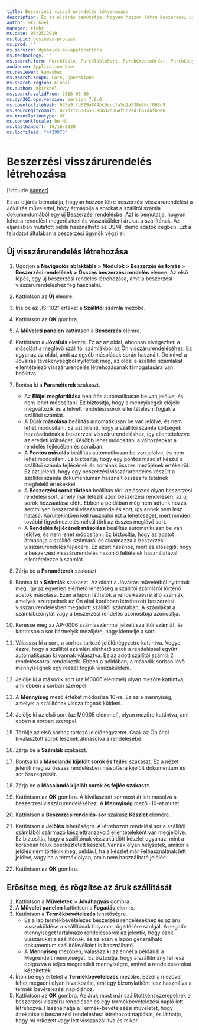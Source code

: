 ```yaml
---
title: Beszerzési visszárurendelés létrehozása
description: Ez az eljárás bemutatja, hogyan hozzon létre beszerzési visszárurendelést a Jóváírás művelettel, hogy átmásolja a sorokat a szállítói számla dokumentumából egy új Beszerzési rendelésbe.
author: mkirknel
manager: tfehr
ms.date: 06/25/2019
ms.topic: business-process
ms.prod: ''
ms.service: dynamics-ax-applications
ms.technology: ''
ms.search.form: PurchTable, PurchTablePart, PurchCreateOrder, PurchCopying, InventMarking, PurchEditLines
audience: Application User
ms.reviewer: kamaybac
ms.search.scope: Core, Operations
ms.search.region: Global
ms.author: mkirknel
ms.search.validFrom: 2016-06-30
ms.dyn365.ops.version: Version 7.0.0
ms.openlocfilehash: 635e9ffb629a844bc5cccfa5d2a538ef0cf098d9
ms.sourcegitcommit: 827d77c638555396b32d36af5d22d1b61dafb0e8
ms.translationtype: HT
ms.contentlocale: hu-HU
ms.lasthandoff: 10/16/2020
ms.locfileid: "4429870"
---
```

# <a name="create-a-purchase-return-order"></a>Beszerzési visszárurendelés létrehozása

[!include [banner](../../includes/banner.md)]

Ez az eljárás bemutatja, hogyan hozzon létre beszerzési visszárurendelést a Jóváírás művelettel, hogy átmásolja a sorokat a szállítói számla dokumentumából egy új Beszerzési rendelésbe. Azt is bemutatja, hogyan lehet a rendelést megerősíteni és visszaküldeni árukat a szállítónak. Az eljárásban mutatott példa használható az USMF demo adatok cégben. Ezt a feladatot általában a beszerzési ügynök végzi el.

## <a name="create-a-new-purchase-return-order"></a>Új visszárurendelés létrehozása
1. Ugorjon a **Navigációs ablaktábla > Modulok > Beszerzés és forrás > Beszerzési rendelések > Összes beszerzési rendelés** elemre. Az első lépés, egy új beszerzési rendelés létrehozása, amit a beszerzési visszárurendeléshez fog használni.  
2. Kattintson az **Új** elemre.
3. Írja be az „IS-102” értéket a **Szállítói számla** mezőbe.
4. Kattintson az **OK** gombra.
5. A **Műveleti panelen** kattintson a **Beszerzés** elemre.
6. Kattintson a **Jóváírás** elemre. Ez az az oldal, ahonnan elvégezheti a másolást a meglévő szállítói számlákból az Ön visszárurendeléséhez. Ez ugyanaz az oldal, amit az egyéb másolások során használt. De mivel a Jóváírás tevékenységből nyitottuk meg, az oldal a szállítói számlákat ellentételező visszárurendelés létrehozásának támogatására van beállítva.  
7. Bontsa ki a **Paraméterek** szakaszt.
    - Az **Előjel megfordítása** beállítás automatikusan be van jelölve, és nem lehet módosítani. Ez biztosítja, hogy a mennyiségek előjele megváltozik és a felvett rendelési sorok ellentételezni fogják a szállítói számlát.  
    - A **Díjak másolása** beállítás automatikusan be van jelölve, és nem lehet módosítani. Ez azt jelenti, hogy a szállítói számla költségek hozzáadódnak a beszerzési visszárurendeléshez, így ellentételezve az eredeti költséget. Később lehet módosítani a változásokat a rendelés fejlécében és soraiban.  
    - A **Pontos másolás** beállítás automatikusan be van jelölve, és nem lehet módosítani. Ez biztosítja, hogy egy pontos másolat készül a szállítói számla fejlécének és sorainak összes mezőjének értékeiről. Ez azt jelenti, hogy egy beszerzési visszárurendelés készült a szállítói számla dokumentumán használt összes feltételnek megfelelő értékekkel. 
    - A **Beszerzési sorok törlése** beállítás törli az összes olyan beszerzési rendelési sort, amely már létezik azon beszerzési rendelésen, az új sorok hozzáadása előtt. Ebben a példában még nem adtunk hozzá semmilyen beszerzési visszárurendelés sort, így ennek nem lesz hatása. Körültekintően kell használni ezt a lehetőséget, mert minden további figyelmeztetés nélkül törli az összes meglévő sort.  
    * A **Rendelés fejlécének másolása** beállítás automatikusan be van jelölve, és nem lehet módosítani. Ez biztosítja, hogy az adatot átmásolja a szállítói számláról és alkalmazza a beszerzési visszárurendelés fejlécére. Ez azért hasznos, mert ez elősegíti, hogy a beszerzési visszárurendelés hasonló feltételek használatával ellentételezze a számlát.  
8. Zárja be a **Paraméterek** szakaszt.
9. Bontsa ki a **Számlák** szakaszt. Az oldalt a Jóváírás műveletből nyitottuk meg, így az egyetlen elérhető lehetőség a szállítói számláról történő adatok másolása. Ezen a lapon láthatók a rendelkezésre álló számlák, amelyek szerepelnek az Ön által korábban létrehozott beszerzési visszárurendelésben megadott szállítói számlában.   A számlákat a számlabizonylat vagy a beszerzési rendelés azonosítója azonosítja.
10. Keresse meg az AP-0006 számlaszámmal jelzett szállítói számlát, és kattintson a sor bármelyik mezőjére, hogy kiemelje a sort.
11. Válassza ki a sort, a sorhoz tartozó jelölőnégyzetre kattintva. Vegye észre, hogy a szállítói számlán elérhető sorok a rendeléssel együtt automatikusan ki vannak választva. Ez az adott szállítói számla 2 rendeléssorral rendelkezik. Ebben a példában, a második sorban lévő mennyiségnek egy részét fogjuk visszaküldeni.
12. Jelölje ki a második sort (az M0006 elemmel) olyan mezőre kattintva, ami ebben a sorban szerepel.
13. A **Mennyiség** mező értékét módosítsa 10-re. Ez az a mennyiség, amelyet a szállítónak vissza fognak küldeni. 
14. Jelölje ki az első sort (az M0005 elemmel), olyan mezőre kattintva, ami ebben a sorban szerepel.
15. Törölje az első sorhoz tartozó jelölőnégyzetet. Csak az Ön által kiválasztott sorok lesznek átmásolva a rendelésébe.
16. Zárja be a **Számlák** szakaszt.
17. Bontsa ki a **Másolandó kijelölt sorok és fejléc** szakaszt. Ez a nézet jeleníti meg az összes rendelésben másolásra kijelölt dokumentum és sor összegzését.  
18. Zárja be a **Másolandó kijelölt sorok és fejléc szakaszt**.
19. Kattintson az **OK** gombra. A kiválasztott sor most át lett másolva a beszerzési visszárurendeléséhez. A **Mennyiség** mező -10-et mutat.   
20. Kattintson a **Beszerzésirendelés-sor** szakasz **Készlet** elemére.
21. Kattintson a **Jelölés** lehetőségre. A létrehozott rendelési sor a szállítói számlából származó készlettranzakció ellentételeként van megjelölve. Ez biztosítja, hogy a szállítónak visszaküldött készlet ugyanaz, mint a korábban tőlük beérkeztetett készlet. Vannak olyan helyzetek, amikor a jelölés nem történik meg, például, ha a készlet már Felhasználtnak lett jelölve, vagy ha a termék olyan, amin nem használható jelölés.  

22. Kattintson az **OK** gombra.

## <a name="confirm-and-record-the-shipment-of-goods"></a>Erősítse meg, és rögzítse az áruk szállítását
1. Kattintson a **Műveletek > Jóváhagyás** gombra.
2. A **Művelet panelen** kattintson a **Fogadás** elemre.
3. Kattintson a **Termékbevételezés** lehetőségre.
    - Ez a lap termékbevételezés beszerzési rendelésekhez és az áru visszaküldése a szállítónak folyamat rögzítésére szolgál. A negatív mennyiséget tartalmazó rendeléssorok az jelentik, hogy ezek visszárukat a szállítónak, és az ezen a lapon generálható dokumentum szállítólevélként is használható.   
    - A **Mennyiség** mezőben, válassza ki az ennél a példánál a Megrendelt mennyiséget. Ez biztosítja, hogy a szállítmány fel lesz dolgozva a teljes megrendelt mennyiségre, amivel a rendeléssorokat készítették.   
4. Írjon be egy értéket a **Termékbevételezés** mezőbe. Ezzel a mezővel lehet megadni olyan hivatkozást, ami egy bizonylatként lesz használva a termék bevételezési naplójához.  
5. Kattintson az **OK** gombra. Az áruk most már szállítottként szerepelnek a beszerzési visszáru rendelésen és egy termékbevételezési napló lett létrehozva. Használhatja a Termék-bevételezési műveletet, hogy áttekintse a beszerzési rendeléshez létrehozott naplókat, és láthatja, hogy mi érkezett vagy lett visszaszállítva és mikor.  

